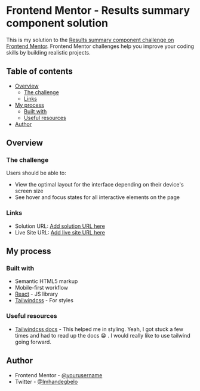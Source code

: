 # Frontend Mentor - Results summary component solution

This is my solution to the [Results summary component challenge on Frontend Mentor](https://www.frontendmentor.io/challenges/results-summary-component-CE_K6s0maV). Frontend Mentor challenges help you improve your coding skills by building realistic projects. 

## Table of contents

- [Overview](#overview)
  - [The challenge](#the-challenge)
  - [Links](#links)
- [My process](#my-process)
  - [Built with](#built-with)
  - [Useful resources](#useful-resources)
- [Author](#author)

## Overview

### The challenge

Users should be able to:

- View the optimal layout for the interface depending on their device's screen size
- See hover and focus states for all interactive elements on the page

### Links

- Solution URL: [Add solution URL here](https://your-solution-url.com)
- Live Site URL: [Add live site URL here](https://your-live-site-url.com)

## My process

### Built with

- Semantic HTML5 markup
- Mobile-first workflow
- [React](https://reactjs.org/) - JS library
- [Tailwindcss](https://tailwind.com) - For styles

### Useful resources

- [Tailwindcss docs](https://www.tailwindcss.com/docs) - This helped me in styling. Yeah, I got stuck a few times and had to read up the docs :grin: . I would really like to use tailwind going forward.

## Author

- Frontend Mentor - [@yourusername](https://www.frontendmentor.io/profile/yourusername)
- Twitter - [@Imhandegbelo](https://www.twitter.com/Imhandegbelo)
